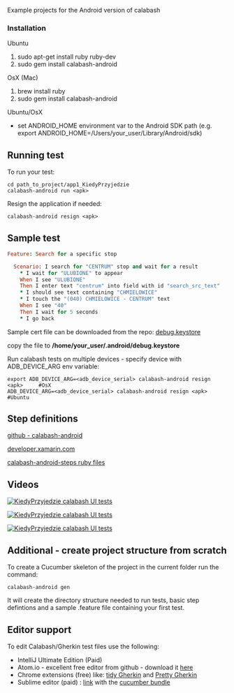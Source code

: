 Example projects for the Android version of calabash

### Installation
Ubuntu

1. sudo apt-get install ruby ruby-dev
2. sudo gem install calabash-android

OsX (Mac)

1. brew install ruby
2. sudo gem install calabash-android

Ubuntu/OsX
* set ANDROID_HOME environment var to the Android SDK path (e.g. export ANDROID_HOME=/Users/your_user/Library/Android/sdk)

Running test
------------
To run your test:

    cd path_to_project/app1_KiedyPrzyjedzie
    calabash-android run <apk>

Resign the application if needed:

    calabash-android resign <apk>

Sample test
-----------
```ruby
Feature: Search for a specific stop

  Scenario: I search for "CENTRUM" stop and wait for a result
    * I wait for "ULUBIONE" to appear
    When I see "ULUBIONE"
    Then I enter text "centrum" into field with id "search_src_text"
    * I should see text containing "CHMIELOWICE"
    * I touch the "(040) CHMIELOWICE - CENTRUM" text
    When I see "40"
    Then I wait for 5 seconds
    * I go back
```

Sample cert file can be downloaded from the repo: [debug.keystore](https://github.com/kosiara/calabash-android-example-projects/raw/master/certs/debug.keystore)

copy the file to **/home/your_user/.android/debug.keystore**

Run calabash tests on multiple devices - specify device with ADB_DEVICE_ARG env variable:

    export ADB_DEVICE_ARG=<adb_device_serial> calabash-android resign <apk>     #OsX
    ADB_DEVICE_ARG=<adb_device_serial> calabash-android resign <apk>     #Ubuntu
    

Step definitions
----------------

[github - calabash-android](https://github.com/calabash/calabash-android/blob/master/ruby-gem/lib/calabash-android/canned_steps.md)

[developer.xamarin.com](https://developer.xamarin.com/guides/testcloud/calabash/calabash-predefined-steps)

[calabash-android-steps ruby files](https://github.com/calabash/calabash-android/tree/master/ruby-gem/lib/calabash-android/steps)

Videos
------

[![KiedyPrzyjedzie calabash UI tests](http://img.youtube.com/vi/rOpjMLlK0Fg/0.jpg)](https://youtu.be/rOpjMLlK0Fg "KiedyPrzyjedzie calabash UI tests")

[![KiedyPrzyjedzie calabash UI tests](http://img.youtube.com/vi/FsHc8pWcSDM/0.jpg)](https://youtu.be/FsHc8pWcSDM "StxIntranet calabash UI tests")

[![KiedyPrzyjedzie calabash UI tests](http://img.youtube.com/vi/Lzp4HW-Wm0k/0.jpg)](https://youtu.be/Lzp4HW-Wm0k "StxIntranet calabash")

Additional - create project structure from scratch
---------------------------------------------------

To create a Cucumber skeleton of the project in the current folder run the command: 

```calabash-android gen```

It will create the directory structure needed to run tests, basic step defintions and a sample .feature file containing your first test.

Editor support
--------------
To edit Calabash/Gherkin test files use the following:
* IntelliJ Ultimate Edition (Paid)
* Atom.io - excellent free editor from github - download it [here](https://atom.io/)
* Chrome extensions (free) like: [tidy Gherkin](https://chrome.google.com/webstore/detail/tidy-gherkin/nobemmencanophcnicjhfhnjiimegjeo/related) and [Pretty Gherkin](https://chrome.google.com/webstore/detail/pretty-gherkin/blemhogdenfkkojlpghcinocbfjheioc)
* Sublime editor (paid) : [link](https://www.sublimetext.com/) with the [cucumber bundle](https://github.com/drewda/cucumber-sublime-bundle)
